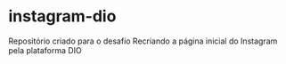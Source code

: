 # instagram-dio
Repositório criado para o desafio Recriando a página inicial do Instagram pela plataforma DIO

